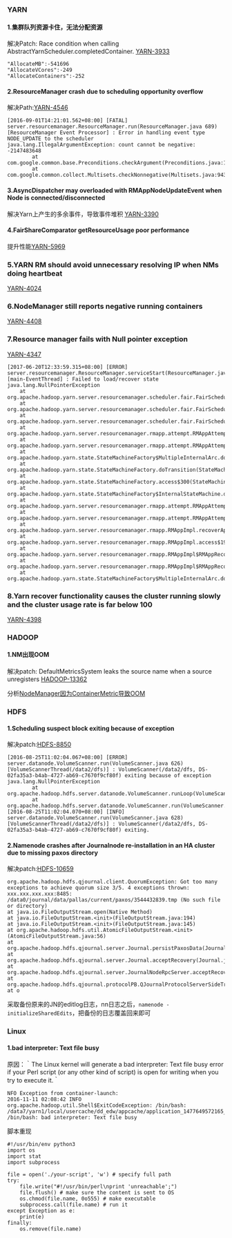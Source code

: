 
### **YARN**

#### **1.集群队列资源卡住，无法分配资源**

解决Patch: Race condition when calling AbstractYarnScheduler.completedContainer. [YARN-3933](https://issues.apache.org/jira/browse/YARN-3933)

```
"AllocateMB":-541696
"AllocateVCores":-249
"AllocateContainers":-252
```

#### **2.ResourceManager crash due to scheduling opportunity overflow**

解决Path:[YARN-4546](https://issues.apache.org/jira/browse/YARN-4546)
```
[2016-09-01T14:21:01.562+08:00] [FATAL] server.resourcemanager.ResourceManager.run(ResourceManager.java 689) [ResourceManager Event Processor] : Error in handling event type NODE_UPDATE to the scheduler
java.lang.IllegalArgumentException: count cannot be negative: -2147483648
        at com.google.common.base.Preconditions.checkArgument(Preconditions.java:115)
        at com.google.common.collect.Multisets.checkNonnegative(Multisets.java:943)
```
#### **3.AsyncDispatcher may overloaded with RMAppNodeUpdateEvent when Node is connected/disconnected**

解决Yarn上产生的多余事件，导致事件堆积 [YARN-3390](https://issues.apache.org/jira/browse/YARN-3990)

#### **4.FairShareComparator getResourceUsage poor performance**

提升性能[YARN-5969](https://issues.apache.org/jira/browse/YARN-5969)

### **5.YARN RM should avoid unnecessary resolving IP when NMs doing heartbeat**

[YARN-4024](https://issues.apache.org/jira/browse/YARN-4024)

### **6.NodeManager still reports negative running containers**

[YARN-4408](https://issues.apache.org/jira/browse/YARN-4408)

### **7.Resource manager fails with Null pointer exception**

[YARN-4347](https://issues.apache.org/jira/browse/YARN-4347)
```
[2017-06-20T12:33:59.315+08:00] [ERROR] server.resourcemanager.ResourceManager.serviceStart(ResourceManager.java:579) [main-EventThread] : Failed to load/recover state
java.lang.NullPointerException
    at org.apache.hadoop.yarn.server.resourcemanager.scheduler.fair.FairScheduler.addApplicationAttempt(FairScheduler.java:688)
    at org.apache.hadoop.yarn.server.resourcemanager.scheduler.fair.FairScheduler.handle(FairScheduler.java:1383)
    at org.apache.hadoop.yarn.server.resourcemanager.scheduler.fair.FairScheduler.handle(FairScheduler.java:123)
    at org.apache.hadoop.yarn.server.resourcemanager.rmapp.attempt.RMAppAttemptImpl$AttemptRecoveredTransition.transition(RMAppAttemptImpl.java:1073)
    at org.apache.hadoop.yarn.server.resourcemanager.rmapp.attempt.RMAppAttemptImpl$AttemptRecoveredTransition.transition(RMAppAttemptImpl.java:1037)
    at org.apache.hadoop.yarn.state.StateMachineFactory$MultipleInternalArc.doTransition(StateMachineFactory.java:385)
    at org.apache.hadoop.yarn.state.StateMachineFactory.doTransition(StateMachineFactory.java:302)
    at org.apache.hadoop.yarn.state.StateMachineFactory.access$300(StateMachineFactory.java:46)
    at org.apache.hadoop.yarn.state.StateMachineFactory$InternalStateMachine.doTransition(StateMachineFactory.java:448)
    at org.apache.hadoop.yarn.server.resourcemanager.rmapp.attempt.RMAppAttemptImpl.handle(RMAppAttemptImpl.java:791)
    at org.apache.hadoop.yarn.server.resourcemanager.rmapp.attempt.RMAppAttemptImpl.handle(RMAppAttemptImpl.java:104)
    at org.apache.hadoop.yarn.server.resourcemanager.rmapp.RMAppImpl.recoverAppAttempts(RMAppImpl.java:836)
    at org.apache.hadoop.yarn.server.resourcemanager.rmapp.RMAppImpl.access$1900(RMAppImpl.java:101)
    at org.apache.hadoop.yarn.server.resourcemanager.rmapp.RMAppImpl$RMAppRecoveredTransition.transition(RMAppImpl.java:851)
    at org.apache.hadoop.yarn.server.resourcemanager.rmapp.RMAppImpl$RMAppRecoveredTransition.transition(RMAppImpl.java:841)
    at org.apache.hadoop.yarn.state.StateMachineFactory$MultipleInternalArc.doTransition(StateMachineFactory.java:385)
```

### **8.Yarn recover functionality causes the cluster running slowly and the cluster usage rate is far below 100**

[YARN-4398](https://issues.apache.org/jira/browse/YARN-4398)



### **HADOOP**

#### **1.NM出现OOM**

解决patch: DefaultMetricsSystem leaks the source name when a source unregisters [HADOOP-13362](https://issues.apache.org/jira/browse/HADOOP-13362)

分析[NodeManager因为ContainerMetric导致OOM](http://hackershell.cn/?p=993)

### **HDFS**

#### **1.Scheduling suspect block exiting because of exception**

解决patch:[HDFS-8850](https://issues.apache.org/jira/browse/HDFS-8850)
```
[2016-08-25T11:02:04.067+08:00] [ERROR] server.datanode.VolumeScanner.run(VolumeScanner.java 626) [VolumeScannerThread(/data2/dfs)] : VolumeScanner(/data2/dfs, DS-02fa35a3-b4ab-4727-ab69-c7670f9cf80f) exiting because of exception
java.lang.NullPointerException
        at org.apache.hadoop.hdfs.server.datanode.VolumeScanner.runLoop(VolumeScanner.java:539)
        at org.apache.hadoop.hdfs.server.datanode.VolumeScanner.run(VolumeScanner.java:619)
[2016-08-25T11:02:04.070+08:00] [INFO] server.datanode.VolumeScanner.run(VolumeScanner.java 628) [VolumeScannerThread(/data2/dfs)] : VolumeScanner(/data2/dfs, DS-02fa35a3-b4ab-4727-ab69-c7670f9cf80f) exiting.
```

#### **2.Namenode crashes after Journalnode re-installation in an HA cluster due to missing paxos directory**

解决patch:[HDFS-10659](https://issues.apache.org/jira/browse/HDFS-10659)
```
org.apache.hadoop.hdfs.qjournal.client.QuorumException: Got too many exceptions to achieve quorum size 3/5. 4 exceptions thrown:
xxx.xxx.xxx.xxx:8485: /data0/journal/data/pallas/current/paxos/3544432839.tmp (No such file or directory)
at java.io.FileOutputStream.open(Native Method)
at java.io.FileOutputStream.<init>(FileOutputStream.java:194)
at java.io.FileOutputStream.<init>(FileOutputStream.java:145)
at org.apache.hadoop.hdfs.util.AtomicFileOutputStream.<init>(AtomicFileOutputStream.java:56)
at org.apache.hadoop.hdfs.qjournal.server.Journal.persistPaxosData(Journal.java:964)
at org.apache.hadoop.hdfs.qjournal.server.Journal.acceptRecovery(Journal.java:839)
at org.apache.hadoop.hdfs.qjournal.server.JournalNodeRpcServer.acceptRecovery(JournalNodeRpcServer.java:200)
at org.apache.hadoop.hdfs.qjournal.protocolPB.QJournalProtocolServerSideTranslatorPB.acceptRecovery(QJournalProtocolServerSideTranslatorPB.java:229)
at o
```
采取备份原来的JN的editlog日志，nn日志之后，`namenode -initializeSharedEdits`，把备份的日志覆盖回来即可

### **Linux**

#### **1.bad interpreter: Text file busy**

原因：｀The Linux kernel will generate a bad interpreter: Text file busy error if your Perl script (or any other kind of script) is open for writing when you try to execute it.｀
```
NFO Exception from container-launch:
2016-11-11 02:08:42 INFO org.apache.hadoop.util.Shell$ExitCodeException: /bin/bash: /data7/yarn1/local/usercache/dd_edw/appcache/application_1477649572165_814985/container_1477649572165_814985_01_001323/launch_container.sh: /bin/bash: bad interpreter: Text file busy
```
脚本重现
```
#!/usr/bin/env python3
import os
import stat
import subprocess

file = open('./your-script', 'w') # specify full path
try:
    file.write("#!/usr/bin/perl\nprint 'unreachable';") 
    file.flush() # make sure the content is sent to OS
    os.chmod(file.name, 0o555) # make executable
    subprocess.call(file.name) # run it
except Exception as e:
    print(e)
finally:
    os.remove(file.name)
```

